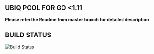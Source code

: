 ## UBIQ POOL FOR GO <1.11


**Please refer the Readme from master branch for detailed description**

## BUILD STATUS

[![Build Status](https://travis-ci.org/techievee/ethash-mining-pool.svg?branch=V2.0_Ubiq)](https://travis-ci.org/techievee/ethash-mining-pool) 